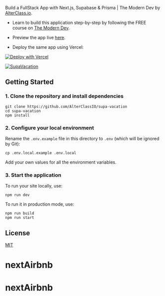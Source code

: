 Build a FullStack App with Next.js, Supabase & Prisma | The Modern Dev by
[AlterClass.io](https://alterclass.io).

- Learn to build this application step-by-step by following the FREE course on
  [The Modern Dev](https://themodern.dev/).

- Preview the app live [here](https://supa-vacation.vercel.app/).

- Deploy the same app using Vercel:

[![Deploy with Vercel](https://vercel.com/button)](https://vercel.com/new/git/external?repository-url=https://github.com/AlterClassIO/supa-vacation&project-name=SupaVacation+by+The+Modern+Dev&repository-name=SupaVacation+by+The+Modern+Dev)

[![SupaVacation](https://user-images.githubusercontent.com/4352286/152961498-0e7d1575-a2a2-4aae-93e0-a75e701cef06.png)](https://supa-vacation.vercel.app/)

## Getting Started

### 1. Clone the repository and install dependencies

```
git clone https://github.com/AlterClassIO/supa-vacation
cd supa-vacation
npm install
```

### 2. Configure your local environment

Rename the `.env.example` file in this directory to `.env` (which
will be ignored by Git):

```
cp .env.local.example .env.local
```

Add your own values for all the environment variables.

### 3. Start the application

To run your site locally, use:

```
npm run dev
```

To run it in production mode, use:

```
npm run build
npm run start
```

## License

[MIT](https://github.com/AlterClassIO/supa-vacation/blob/master/LICENSE)
# nextAirbnb
# nextAirbnb
